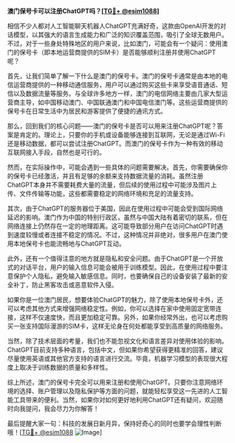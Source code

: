 **澳门保号卡可以注册ChatGPT吗？[[TG💪+ @esim1088](https://t.me/s/esim1088)]**

相信不少人都对人工智能聊天机器人ChatGPT充满好奇，这款由OpenAI开发的对话模型，以其强大的语言生成能力和广泛的知识覆盖范围，吸引了全球无数用户。不过，对于一些身处特殊地区的用户来说，比如澳门，可能会有一个疑问：使用澳门的保号卡（即本地运营商提供的SIM卡）是否能够顺利注册并使用ChatGPT呢？

首先，让我们简单了解一下什么是澳门的保号卡。澳门的保号卡通常是由本地的电信运营商提供的一种移动通信服务，用户可以通过购买这些卡来享受语音通话、短信以及数据流量等服务。与全球许多地方一样，澳门的电信网络主要由几家大型运营商主导，如中国移动澳门、中国联通澳门和中国电信澳门等。这些运营商提供的保号卡在日常生活中为居民和游客提供了便捷的通讯方式。

那么，回到我们的核心问题——澳门的保号卡是否可以用来注册ChatGPT呢？答案是肯定的。理论上，只要你的手机或设备能够连接到互联网，无论是通过Wi-Fi还是移动数据，都可以尝试注册ChatGPT。而澳门的保号卡作为一种有效的移动互联网接入手段，自然也是可行的。

然而，在实际操作中，可能会遇到一些具体的问题需要解决。首先，你需要确保你的保号卡已经激活，并且有足够的余额来支持数据流量的消耗。虽然注册ChatGPT本身并不需要耗费大量的流量，但后续的使用过程中可能涉及图片上传、文件传输等功能，这些都需要稳定的网络环境和充足的流量支持。

其次，由于ChatGPT的服务器位于美国，因此在使用过程中可能会受到国际网络延迟的影响。澳门作为中国的特别行政区，虽然与中国大陆有着密切的联系，但在网络连接上仍然存在一定的地理距离。这可能导致部分用户在访问ChatGPT时遇到速度较慢或者连接不稳定的情况。不过，这种情况并非绝对，很多用户在澳门使用本地保号卡也能流畅地与ChatGPT互动。

此外，还有一个值得注意的地方就是隐私和安全问题。由于ChatGPT是一个开放式的对话平台，用户的输入信息可能会被用于训练模型。因此，在使用过程中要注意保护个人隐私，避免输入敏感信息。同时，也要确保自己的设备安装了最新的安全补丁，防止黑客攻击或恶意软件入侵。

如果你是一位澳门居民，想要体验ChatGPT的魅力，除了使用本地保号卡外，还可以考虑其他方式来增强网络稳定性。例如，你可以选择在家中使用固定宽带连接，这样不仅速度快，而且更加稳定可靠。另外，如果你经常外出，也可以考虑购买一张支持国际漫游的SIM卡，这样无论身在何处都能享受到高质量的网络服务。

当然，除了技术层面的考量，我们也不能忽视文化和语言差异对使用体验的影响。ChatGPT目前支持多种语言，包括中文，但如果你希望获得更精准的回答，建议尽量使用英语或其他官方支持的语言进行交流。毕竟，机器学习模型的表现很大程度上取决于训练数据的质量和多样性。

综上所述，澳门的保号卡完全可以用来注册和使用ChatGPT。只要你注意网络环境的选择、账户管理以及隐私保护等方面的问题，就能轻松享受这一先进的人工智能工具带来的便利。当然，如果你对如何更好地利用ChatGPT还有疑问，欢迎随时向我提问，我会尽力为你解答！

最后提醒大家一句：科技的发展日新月异，保持好奇心的同时也要学会理性判断哦！[[TG💪+ @esim1088](https://t.me/s/esim1088) ![Image](https://i.postimg.cc/4NQfJmqS/Snipaste-2025-05-13-00-14-12.png)]